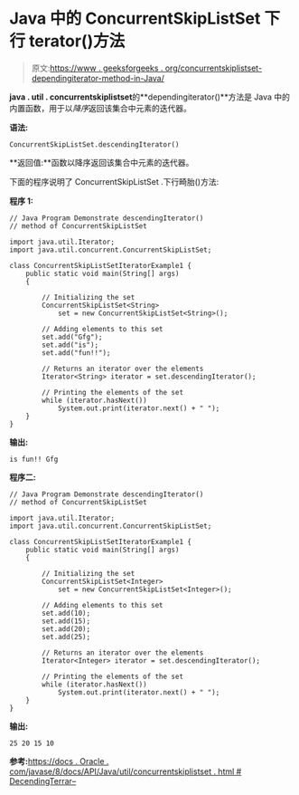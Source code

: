 # Java 中的 ConcurrentSkipListSet 下行 terator()方法

> 原文:[https://www . geeksforgeeks . org/concurrentskiplistset-dependingiterator-method-in-Java/](https://www.geeksforgeeks.org/concurrentskiplistset-descendingiterator-method-in-java/)

**java . util . concurrentskiplistset**的**dependingiterator()**方法是 Java 中的内置函数，用于以*降序*返回该集合中元素的迭代器。

**语法:**

```
ConcurrentSkipListSet.descendingIterator()
```

**返回值:**函数以降序返回该集合中元素的迭代器。

下面的程序说明了 ConcurrentSkipListSet .下行畸胎()方法:

**程序 1:**

```
// Java Program Demonstrate descendingIterator()
// method of ConcurrentSkipListSet 

import java.util.Iterator;
import java.util.concurrent.ConcurrentSkipListSet;

class ConcurrentSkipListSetIteratorExample1 {
    public static void main(String[] args)
    {

        // Initializing the set
        ConcurrentSkipListSet<String>
            set = new ConcurrentSkipListSet<String>();

        // Adding elements to this set
        set.add("Gfg");
        set.add("is");
        set.add("fun!!");

        // Returns an iterator over the elements
        Iterator<String> iterator = set.descendingIterator();

        // Printing the elements of the set
        while (iterator.hasNext())
            System.out.print(iterator.next() + " ");
    }
}
```

**输出:**

```
is fun!! Gfg

```

**程序二:**

```
// Java Program Demonstrate descendingIterator()
// method of ConcurrentSkipListSet 

import java.util.Iterator;
import java.util.concurrent.ConcurrentSkipListSet;

class ConcurrentSkipListSetIteratorExample1 {
    public static void main(String[] args)
    {

        // Initializing the set
        ConcurrentSkipListSet<Integer>
            set = new ConcurrentSkipListSet<Integer>();

        // Adding elements to this set
        set.add(10);
        set.add(15);
        set.add(20);
        set.add(25);

        // Returns an iterator over the elements
        Iterator<Integer> iterator = set.descendingIterator();

        // Printing the elements of the set
        while (iterator.hasNext())
            System.out.print(iterator.next() + " ");
    }
}
```

**输出:**

```
25 20 15 10

```

**参考:**[https://docs . Oracle . com/javase/8/docs/API/Java/util/concurrentskiplistset . html # DecendingTerrar–](https://docs.oracle.com/javase/8/docs/api/java/util/concurrent/ConcurrentSkipListSet.html#descendingIterator--)